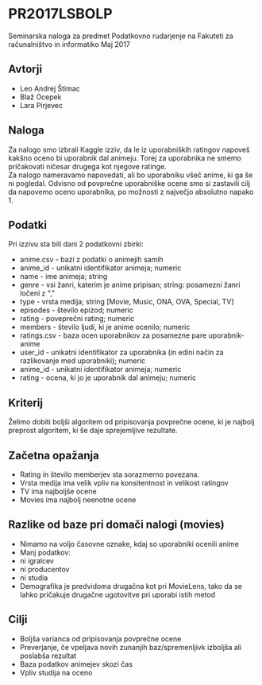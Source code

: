 # PR2017LSBOLP

Seminarska naloga za predmet Podatkovno rudarjenje na Fakuteti za računalništvo in informatiko
Maj 2017

## Avtorji

 * Leo Andrej Štimac
 * Blaž Ocepek
 * Lara Pirjevec

## Naloga

Za nalogo smo izbrali Kaggle izziv, da le iz uporabniških ratingov napoveš kakšno oceno bi uporabnik dal animeju. Torej za uporabnika ne smemo pričakovati ničesar drugega kot njegove ratinge.  
Za nalogo nameravamo napovedati, ali bo uporabniku všeč anime, ki ga še ni pogledal. Odvisno od povprečne uporabniške ocene smo si zastavili cilj da napovemo oceno uporabnika, po možnosti z največjo absolutno napako 1.  

## Podatki

Pri izzivu sta bili dani 2 podatkovni zbirki:
 * anime.csv - bazi z podatki o animejih samih
  *  anime_id - unikatni identifikator animeja; numeric
  *  name - ime animeja; string
  *  genre - vsi žanri, katerim je anime pripisan; string: posamezni žanri ločeni z ","
  *  type - vrsta medija; string [Movie, Music, ONA, OVA, Special, TV]
  *  episodes - število epizod; numeric
  *  rating - poveprečni rating; numeric
  *  members - število ljudi, ki je anime ocenilo; numeric
 * ratings.csv - baza ocen uporabnikov za posamezne pare uporabnik-anime
  *  user_id - unikatni identifikator za uporabnika (in edini način za razlikovanje med uporabniki); numeric
  *  anime_id - unikatni identifikator animeja; numeric
  *  rating - ocena, ki jo je uporabnik dal animeju; numeric

## Kriterij

Želimo dobiti boljši algoritem od pripisovanja povprečne ocene, ki je najbolj preprost algoritem, ki še daje sprejemljive rezultate.

## Začetna opažanja

 * Rating in število memberjev sta sorazmerno povezana.
 * Vrsta medija ima velik vpliv na konsitentnost in velikost ratingov
  *  TV ima najboljše ocene
  *  Movies ima najbolj neenotne ocene

## Razlike od baze pri domači nalogi (movies)

 * Nimamo na voljo časovne oznake, kdaj so uporabniki ocenili anime
 * Manj podatkov:
  *  ni igralcev
  *  ni producentov
  *  ni studia
 * Demografika je predvidoma drugačna kot pri MovieLens, tako da se lahko pričakuje drugačne ugotovitve pri uporabi istih metod
 
## Cilji

 * Boljša varianca od pripisovanja povprečne ocene
 * Preverjanje, če vpeljava novih zunanjih baz/spremenljivk izboljša ali poslabša rezultat
  *  Baza podatkov animejev skozi čas
  *  Vpliv studija na oceno
  
